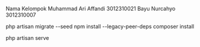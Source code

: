 Nama Kelompok 
Muhammad Ari Affandi 3012310021
Bayu Nurcahyo 3012310007

php artisan migrate --seed
npm install --legacy-peer-deps
composer install  

php artisan serve

